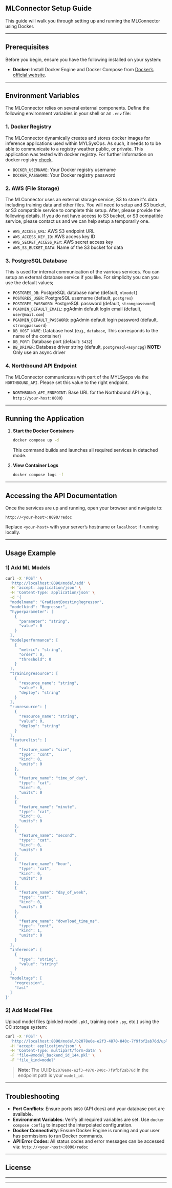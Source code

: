 ## MLConnector Setup Guide

This guide will walk you through setting up and running the MLConnector  using Docker.

---

## Prerequisites

Before you begin, ensure you have the following installed on your system:

- **Docker**: Install Docker Engine and Docker Compose from [Docker’s official website](https://www.docker.com/).

---

## Environment Variables

The MLConnector relies on several external components. Define the following environment variables in your shell or an `.env` file:

### 1. Docker Registry
The MLConnector dynamically creates and stores docker images for inference applications used within MYLSysOps. As such, it needs to to be able to communicate to a registry weather public, or private. This application was tested with docker registry. For further information on docker registry [check](https://docs.docker.com/get-started/docker-concepts/the-basics/what-is-a-registry/).

- `DOCKER_USERNAME`: Your Docker registry username
- `DOCKER_PASSWORD`: Your Docker registry password

### 2. AWS (File Storage)
The MLConnector uses an external storage service, S3 to store it's data including training data and other files. You will need to setup and S3 bucket, or S3 compatible service to complete this setup. After, please provide the following details. If you do not have access to S3 bucket, or S3 compatible service, please contact us and we can help setup a temporarily one. 
- `AWS_ACCESS_URL`: AWS S3 endpoint URL
- `AWS_ACCESS_KEY_ID`: AWS access key ID
- `AWS_SECRET_ACCESS_KEY`: AWS secret access key
- `AWS_S3_BUCKET_DATA`: Name of the S3 bucket for data

### 3. PostgreSQL Database
This is used for internal communication of the varrious services. You can setup an external database service if you like. For simplicity you can you use the default values;
- `POSTGRES_DB`: PostgreSQL database name (default, `mlmodel`)
- `POSTGRES_USER`: PostgreSQL username (default, `postgres`)
- `POSTGRES_PASSWORD`: PostgreSQL password (default, `strongpassword`)
- `PGADMIN_DEFAULT_EMAIL`: pgAdmin default login email (default, `user@mail.com`)
- `PGADMIN_DEFAULT_PASSWORD`: pgAdmin default login password (default, `strongpassword`)
- `DB_HOST_NAME`: Database host (e.g., `database`, This corresponds to the name of the container)
- `DB_PORT`: Database port (default: `5432`)
- `DB_DRIVER`: Database driver string (default, `postgresql+asyncpg`)  **NOTE:** Only use an async driver

### 4. Northbound API Endpoint
The MLConnector  communicates with part of the MYLSyops via the `NORTHBOUND_API`. Please set this value to the right endpoint.
- `NORTHBOUND_API_ENDPOINT`: Base URL for the Northbound API (e.g., `http://your-host:8000`)

---

## Running the Application

1. **Start the Docker Containers**

   ```bash
   docker compose up -d
   ```

   This command builds and launches all required services in detached mode.

2. **View Container Logs**

   ```bash
   docker compose logs -f
   ```

---

## Accessing the API Documentation

Once the services are up and running, open your browser and navigate to:

```
http://<your-host>:8090/redoc
```

Replace `<your-host>` with your server’s hostname or `localhost` if running locally.

---

## Usage Example

### 1) Add ML Models

```bash
curl -X 'POST' \
  'http://localhost:8090/model/add' \
  -H 'accept: application/json' \
  -H 'Content-Type: application/json' \
  -d '{
  "modelname": "GradientBoostingRegressor",
  "modelkind": "Regressor",
  "hyperparameter": [
    {
      "parameter": "string",
      "value": 0
    }
  ],
  "modelperformance": [
    {
      "metric": "string",
      "order": 0,
      "threshold": 0
    }
  ],
  "trainingresource": [
    {
      "resource_name": "string",
      "value": 0,
      "deploy": "string"
    }
  ],
  "runresource": [
    {
      "resource_name": "string",
      "value": 0,
      "deploy": "string"
    }
  ],
  "featurelist": [
    {
      "feature_name": "size",
      "type": "cont",
      "kind": 0,
      "units": 0
    },
    {
      "feature_name": "time_of_day",
      "type": "cat",
      "kind": 0,
      "units": 0
    },
    {
      "feature_name": "minute",
      "type": "cat",
      "kind": 0,
      "units": 0
    },
    {
      "feature_name": "second",
      "type": "cat",
      "kind": 0,
      "units": 0
    },
    {
      "feature_name": "hour",
      "type": "cat",
      "kind": 0,
      "units": 0
    },
    {
      "feature_name": "day_of_week",
      "type": "cat",
      "kind": 0,
      "units": 0
    },
    {
      "feature_name": "download_time_ms",
      "type": "cont",
      "kind": 1,
      "units": 0
    }
  ],
  "inference": [
    {
      "type": "string",
      "value": "string"
    }
  ],
  "modeltags": [
    "regression",
    "fast"
  ]
}'
```

### 2) Add Model Files

Upload model files (pickled model `.pkl`, training code `.py`, etc.) using the CC storage system:

```bash
curl -X 'POST' \
  'http://localhost:8090/model/b2078e0e-e2f3-4870-840c-7f9fbf2ab76d/upload' \
  -H 'accept: application/json' \
  -H 'Content-Type: multipart/form-data' \
  -F 'file=@model_backend_id_144.pkl' \
  -F 'file_kind=model'
```

> **Note:** The UUID `b2078e0e-e2f3-4870-840c-7f9fbf2ab76d` in the endpoint path is your `model_id`.

---

## Troubleshooting

- **Port Conflicts**: Ensure ports `8090` (API docs) and your database port are available.
- **Environment Variables**: Verify all required variables are set. Use `docker compose config` to inspect the interpolated configuration.
- **Docker Connectivity**: Ensure Docker Engine is running and your user has permissions to run Docker commands.
- **API Error Codes**: All status codes and error messages can be accessed via: `http://<your-host>:8090/redoc`

---

## License

***

---

